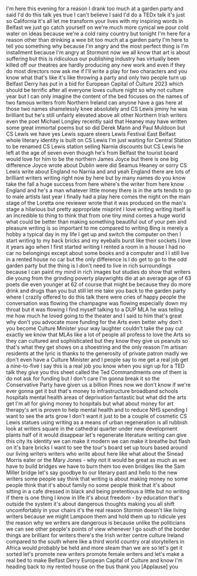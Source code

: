 
I&#39;m here this evening for a reason I
drank too much at a garden party and
said I&#39;d do this talk yes true I can&#39;t
believe I said I&#39;d do a TEDx talk it&#39;s
just so California it&#39;s all let me
transform your lives with my inspiring
words in Belfast we just go catch
yourself on we&#39;re much more cynical we
pour cold water on ideas because we&#39;re a
cold rainy country but tonight I&#39;m here
for a reason other than drinking a wee
bit too much at a garden party I&#39;m here
to tell you something
why because I&#39;m angry and the most
perfect thing is I&#39;m installment because
I&#39;m angry at Stormont
now we all know that art is about
suffering but this is ridiculous
our publishing industry has virtually
been killed off our theatres are hardly
producing any new work and even if they
do most directors now ask me if I&#39;ll
write a play for two characters and you
know what that&#39;s like it&#39;s like throwing
a party and only two people turn up
Belfast Derry has put in a bid for
European Capital of Culture 2023 which
should be terrific
after all everyone loves culture night
so why not culture year but I can only
imagine the content of the bed focuses
on the names of two famous writers from
Northern Ireland can anyone have a gas
here at those two names
shamelessly knee absolutely and CS Lewis
jiminy
he was brilliant but he&#39;s still unfairly
elevated above all other Northern Irish
writers even the poet Michael Longley
recently said that Heaney may have
written some great immortal poems but so
did Derek Mann and Paul Muldoon
but CS Lewis we have yes Lewis square
steers Lewis Festival East Belfast whole
literary identity is built on CS Lewis
I&#39;m just waiting for Central Station to
be renamed CS Lewis station selling
Narnia discounts but CS Lewis he left at
the age of seven even though he&#39;s from
Belfast the tourist board would love for
him to be the northern James Joyce but
there is one big difference
Joyce wrote about Dublin were did Seamus
Heaney or sorry CS Lewis write about
England no Narnia and and yeah England
there are lots of brilliant writers
writing right now by here but by many
names do you know take the fall a huge
success from here where&#39;s the writer
from here know England and he&#39;s a man
whatever little money there is in the
arts tends to go to male artists last
year I finally had a play here comes the
night on the main stage of the Loretta
one reviewer wrote that it was produced
on the man&#39;s stage a hilarious but
pretty appropriate misprint I love
writing writing itself is an incredible
to thing to think that from one tiny
mind comes a huge world what could be
better than making something beautiful
out of your pen and pleasure
writing is so important to me compared
to writing
Bing is merely a hobby a typical day in
my life I get up and switch the computer
on then I start writing to my back
bricks and my eyeballs burst like their
sockets I love it
years ago when I first started writing I
rented a room in a house I had no car no
belongings except about some books and a
computer and I I still live in a rented
house no car but the only difference is
I do get to go to the odd garden party
but the thing is I don&#39;t need to live in
rich surroundings because I can paint my
mind in rich images but studies do show
that writers die young from the grinding
poverty playwrights die at an average
age of 63 poets die even younger at 62
of course that might be because they do
more drink and drugs than you but still
let me take you back to the garden party
where I crazily offered to do this talk
there were cries of happy people the
conversation was flowing the champagne
was flowing especially down my throat
but it was flowing I find myself talking
to a DUP MLA he was telling me how much
he loved going to the theater and I said
to him that&#39;s great
why don&#39;t you advocate more funding for
the Arts even better why don&#39;t you
become Culture Minister your way
laughter couldn&#39;t take the pay cut
exactly
we know that MLAs
like a lot of people all profess to love
the Arts so they can
cultured and sophisticated but they know
they give us peanuts so that&#39;s what they
get shows on a shoestring and the only
reason I&#39;m artisan residents at the
lyric is thanks to the generosity of
private patron madly we don&#39;t even have
a Culture Minister and I people say to
me get a real job get a nine-to-five I
say this is a real job you know when you
sign up for a TED talk they give you
this sheet called the Ted Commandments
one of them is do not ask for funding
but I don&#39;t care I&#39;m gonna break it
so the Conservative Party have given us
a billion Pines
now we don&#39;t know if we&#39;re ever gonna
get it but that&#39;s money to
infrastructure broadband schools
hospitals mental health areas of
deprivation fantastic but what did the
arts get I&#39;m all for giving money to
hospitals but what about money for art
therapy&#39;s art is proven to help mental
health and to reduce NHS spending I want
to see the arts grow I don&#39;t want it
just to be a couple of cosmetic CS Lewis
statues using writing as a means of
urban regeneration is all rubbish look
at writers square in the cathedral
quarter under new development plants
half of it would disappear let&#39;s
regenerate literature writing can give
this city its identity we can make it
modern we can make it breathe but flash
on it&#39;s bare bricks I want to see the
tour&#39;s board set up tours based around
our living writers writers who write
about here like what about the Sinead
Morris eater or the Mary Jones -
why not it would be great as much as we
have to build bridges we have to burn
them too
even bridges like the Sam Miller bridge
let&#39;s say goodbye to our literary past
and hello to the new writers some people
say think that writing is about making
money no some people think that it&#39;s
about family no some people think that
it&#39;s about sitting in a cafe dressed in
black and being pretentious a little but
no writing if there is one thing I know
in life it&#39;s about freedom - by
education that&#39;s outside the system
it&#39;s about dangerous thoughts making you
all shift uncomfortably in your chairs
it&#39;s the real reason
Stormin doesn&#39;t like living writers
because we might Lampoon them and hold
them up to ridicule yes the reason why
we writers are dangerous is because
unlike the politicians we can see other
people&#39;s points of view whenever I go
south of the border things are brilliant
for writers there&#39;s the Irish writer
centre culture Ireland compared to the
south where like a third world country
oral storytellers in Africa would
probably be held and more steam than we
are
so let&#39;s get it sorted let&#39;s promote new
writers promote female writers and let&#39;s
make a real bed to make Belfast Derry
European Capital of Culture and know I&#39;m
heading back to my rented house on the
bus thank you
[Applause]
you
